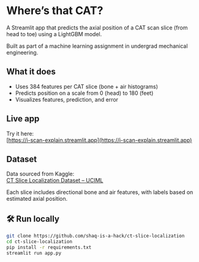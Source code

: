 # Where’s that CAT?

A Streamlit app that predicts the axial position of a CAT scan slice (from head to toe) using a LightGBM model.

Built as part of a machine learning assignment in undergrad mechanical engineering.

## What it does

- Uses 384 features per CAT slice (bone + air histograms)
- Predicts position on a scale from 0 (head) to 180 (feet)
- Visualizes features, prediction, and error

## Live app

Try it here:  
[https://i-scan-explain.streamlit.app](https://i-scan-explain.streamlit.app)

## Dataset

Data sourced from Kaggle:  
[CT Slice Localization Dataset – UCIML](https://www.kaggle.com/datasets/uciml/ct-slice-localization/data)

Each slice includes directional bone and air features, with labels based on estimated axial position.

## 🛠 Run locally

```bash
git clone https://github.com/shaq-is-a-hack/ct-slice-localization
cd ct-slice-localization
pip install -r requirements.txt
streamlit run app.py

